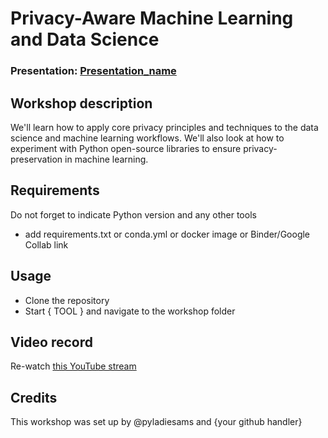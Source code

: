 
# Privacy-Aware Machine Learning and Data Science
### Presentation: [Presentation_name](workshop/Presentation_template.pptx)

## Workshop description
We'll learn how to apply core privacy principles and techniques to the data science and machine learning workflows. We'll also look at how to experiment with Python open-source libraries to ensure privacy-preservation in machine learning. 

## Requirements
Do not forget to indicate Python version and any other tools
+ add requirements.txt or conda.yml or docker image or Binder/Google Collab link

## Usage
* Clone the repository
* Start { TOOL } and navigate to the workshop folder

## Video record
Re-watch [this YouTube stream](link)

## Credits
This workshop was set up by @pyladiesams and {your github handler}
